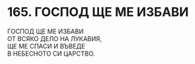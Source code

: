 # 165. ГОСПОД ЩЕ МЕ ИЗБАВИ  
  
ГОСПОД ЩЕ МЕ ИЗБАВИ  
ОТ ВСЯКО ДЕЛО НА ЛУКАВИЯ,  
ЩЕ МЕ СПАСИ И ВЪВЕДЕ  
В НЕБЕСНОТО СИ ЦАРСТВО.  


<DownloadsButton pdf="/pdf/165-gospod-shte-me-izbavi.pdf" />

<DownloadChordsButton pdf="/chords/165-gospod-shte-me-izbavi_akord.pdf"/>
